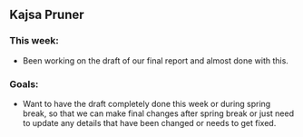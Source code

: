 ## Kajsa Pruner
### This week:
- Been working on the draft of our final report and almost done with this.

### Goals:
- Want to have the draft completely done this week or during spring break, so that we can make final changes after spring break or just need to update any details that have been changed or needs to get fixed.

